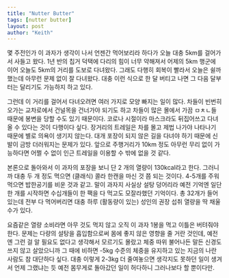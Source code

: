 ```yaml
---
title: "Nutter Butter"
tags: [nutter butter]
layout: post
author: "Keith"
---
```


몇 주전인가 이 과자가 생각이 나서 언젠간 먹어보리라 하다가 오늘 대충 5km를 걸어가서 사들고 왔다. 1년 반의 칩거 덕택에 다리의 힘이 너무 약해져서 어제의 5km 행군에 이어 오늘도 5km의 거리를 도보로 다녀왔다. 그래도 다행히 회복이 빨라서 오늘은 쉴까 했는데 아무런 문제 없이 잘 다녀왔다. 대충 이런 식으로 한 달 버티고 나면 그 다음 달부터는 달리기도 가능하지 하고 있다. 

그런데 이 거리를 걸어서 다녀오려면 여러 가지로 모양 빠지는 일이 많다. 차들이 빈번히 오가는 교차로에서 건널목을 건너가야 되기도 하고 차들이 많은 몰에서 가끔 ㅁㅊㄴ들 때문에 봉변을 당할 수도 있기 때문이다. 코로나 시절이라 마스크라도 뒤집어쓰고 다녀올 수 있다는 것이 다행이다 싶다. 장거리의 트레일은 차를 몰고 제법 나가야 나타나기 때문에 별로 의욕이 생기지 않는다. 대개 포장이 되지 않은 길을 다녀야 하기 때문에 신발이 금방 더러워지는 문제가 있다. 앞으로 주행거리가 10km 정도 아무런 무리 없이 가능하다면 어쩔 수 없이 인근 트레일을 이용할 수 밖에 없을 것 같다. 

본론으로 돌아와서 이 과자의 포장을 보니 단 2 개의 열량이 130kcal라고 한다. 그러니까 대충 두 개 정도 먹으면 (클래식) 콜라 한캔을 마신 것 쯤 되는 것이다. 4-5개를 주워먹으면 밥한공기를 비운 것과 같고. 말이 과자지 사실상 설탕 덩어리라 예전 기억엔 일단 한 개를 시작하면 수십개들이 한 팩을 다 먹고도 모잘라했던 기억이다. 총 32개가 들어있는데 전부 다 먹어버리면 대충 하루 (활동량이 있는) 성인의 권장 섭취 열량을 딱 채울 수가 있다.

요즘같은 열량 소비라면 아무 것도 먹지 않고 오직 이 과자 1봉을 먹고 이틀은 버텨줘야 한다. 문제는 다량의 설탕을 흡입함으로써 몸에 좋지 않은 영향을 줄 거란 것인데, 예전엔 그런 걸 알 필요도 없다고 생각해서 모르기도 몰랐고 체중 따위 불어나든 말든 신경도 쓰지 않고 살았으니까 그 때에 비하면 -5kg 수준의 체중을 유지하고 있는 지금의 나란 사람도 참 대단하다 싶다. 대충 이렇게 2-3kg 더 줄여놓으면 생각지도 못하던 일이 생겨서 언제 그랬냐는 듯 예전 몸무게로 돌아갔던 일이 허다하니 그러나보다 할 뿐이다만.
